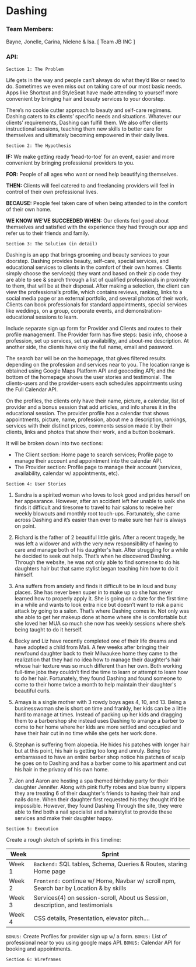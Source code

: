 # Dashing

### Team Members: 
Bayne, Jonelle, Carina, Nielene & Isa. [ Team JB INC ]

### API: 

`Section 1: The Problem`

Life gets in the way and people can’t always do what they’d like or need to do. Sometimes we even miss out on taking care of our most basic needs. Apps like Shortcut and StyleSeat have made attending to yourself more convenient by bringing hair and beauty services to your doorstep. 

There’s no cookie cutter approach to beauty and self-care regimens. Dashing caters to its clients’ specific needs and situations. Whatever our clients’ requirements, Dashing can fulfill them. We also offer clients instructional sessions, teaching them new skills to better care for themselves and ultimately becoming empowered in their daily lives. 

`Section 2: The Hypothesis` 

**IF:**  We make getting ready ‘head-to-toe’ for an event, easier and more convenient by bringing professional providers to you.

**FOR:** People of all ages who want or need help beautifying themselves.

**THEN:**  Clients will feel catered to and freelancing providers will feel in control of their own professional lives. 

**BECAUSE:**  People feel taken care of when being attended to in the comfort of their own home.

**WE KNOW WE’VE SUCCEEDED WHEN:** Our clients feel good about themselves and satisfied with the experience they had through our app and refer us to their friends and family.

`Section 3: The Solution (in detail)` 

Dashing is an app that brings grooming and beauty services to your doorstep. Dashing provides beauty, self-care, special services, and educational services to clients in the comfort of their own homes. Clients simply choose the service(s) they want and based on their zip code they are able to see & search through a list of qualified professionals in proximity to them, that will be at their disposal. After making a selection, the client can view the professional’s profile, which contains reviews, ranking, links to a social media page or an external portfolio, and several photos of their work. Clients can book professionals for standard appointments,  special services like weddings, on a group, corporate events, and demonstration-educational sessions to learn.

Include separate sign up form for Provider and Clients and routes to their profile management. The Provider form has five steps: basic info, choose a profession, set up services, set up availability, and about-me description. At another side, the clients have only the full name, email and password. 

The search bar will be on the homepage, that gives filtered results depending on the profession and services near to you. The location range is obtained using Google Maps Platform API and geocoding API; and the bottom of the homepage shows the user stories and testimonial.
The clients-users and the provider-users each schedules appointments using the Full Calendar API.

On the profiles, the clients only have their name, picture, a calendar, list of provider and a bonus session that add articles, and info shares it in the educational session. The provider profile has a calendar that shows appointments, picture, name, profession, about me a description, rankings, services with their distinct prices, comments session made it by their clients, links and photos that show their work, and a button bookmark.

It will be broken down into two sections: 
- The Client section: Home page to search services; Profile page to manage their account and appointment into the calendar API.
- The Provider section: Profile page to manage their account (services, availability, calendar w/ appointments, etc).

`Section 4: User Stories`

1. Sandra is a spirited woman who loves to look good and prides herself on her appearance. However, after an accident left her unable to walk she finds it difficult and tiresome to travel to hair salons to receive her weekly blowouts and monthly root touch-ups. Fortunately, she came across Dashing and it’s easier than ever to make sure her hair is always on point.

2. Richard is the father of 2 beautiful little girls. After a recent tragedy, he was left a widower and with the very new responsibility of having to care and manage both of his daughter's hair. After struggling for a while he decided to seek out help. That’s when he discovered Dashing. Through the website, he was not only able to find someone to do his daughters hair but that same stylist began teaching him how to do it himself.

3. Ana suffers from anxiety and finds it difficult to be in loud and busy places. She has never been super in to make up so she has never learned how to properly apply it. She is going on a date for the first time in a while and wants to look extra nice but doesn’t want to risk a panic attack by going to a salon. That’s where Dashing comes in. Not only was she able to get her makeup done at home where she is comfortable but she loved her MUA so much she now has weekly sessions where she’s being taught to do it herself.

4. Becky and Liz have recently completed one of their life dreams and have adopted a child from Mali. A few weeks after bringing their newfound daughter back to their Milwaukee home they came to the realization that they had no idea how to manage their daughter's hair whose hair texture was so much different than her own. Both working full-time jobs they couldn’t find the time to learn or attempt to learn how to do her hair. Fortunately, they found Dashing and found someone to come to their home twice a month to help maintain their daughter's beautiful curls.

5. Amaya is a single mother with 3 rowdy boys ages 4, 10, and 13. Being a businesswoman she is short on time and frankly, her kids can be a little hard to manage at times. Instead of packing up her kids and dragging them to a barbershop she instead uses Dashing to arrange a barber to come to her home where her kids are more settled and occupied and have their hair cut in no time while she gets her work done.

6. Stephan is suffering from alopecia. He hides his patches with longer hair but at this point, his hair is getting too long and unruly. Being too embarrassed to have an entire barber shop notice his patches of scalp he goes on to Dashing and has a barber come to his apartment and cut his hair in the privacy of his own home.

7. Jon and Aaron are hosting a spa themed birthday party for their daughter Jennifer.  Along with pink fluffy robes and blue bunny slippers they are treating 6 of their daughter's friends to having their hair and nails done. When their daughter first requested his they thought it’d be impossible. However, they found Dashing Through the site, they were able to find both a nail specialist and a hairstylist to provide these services and make their daughter happy. 

`Section 5: Execution`

Create a rough sketch of sprints in this timeline:

Week    |                Sprint 
--------|-----------------------------------------------------
Week 1  | `Backend:` SQL tables, Schema, Queries & Routes, staring Home page
Week 2  | `Frontend:` continue w/ Home, Navbar w/ scroll npm, Search bar by Location &  by skills
Week 3  | Services(4) on session-scroll, About us Session, description, and testimonials
Week 4  | CSS details,  Presentation, elevator pitch....

`BONUS:` Create Profiles for provider sign up w/ a form. 
`BONUS:` List of professional near to you using google maps API.
`BONUS:` Calendar API for booking and appointments.

`Section 6: Wireframes`


